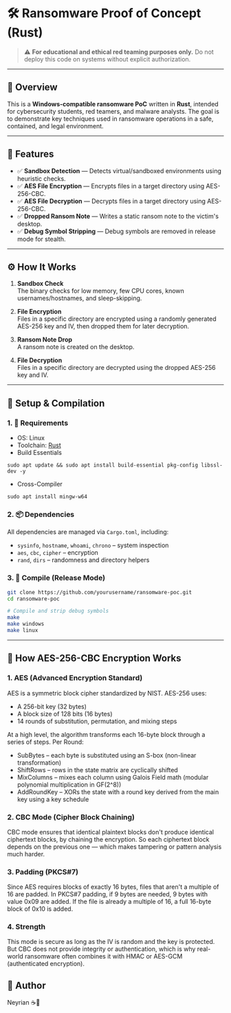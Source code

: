 # 🛠️ Ransomware Proof of Concept (Rust)

> ⚠️ **For educational and ethical red teaming purposes only.** Do not deploy this code on systems without explicit authorization.

---

## 📌 Overview

This is a **Windows-compatible ransomware PoC** written in **Rust**, intended for cybersecurity students, red teamers, and malware analysts. The goal is to demonstrate key techniques used in ransomware operations in a safe, contained, and legal environment.

---

## 🔧 Features

- ✅ **Sandbox Detection** — Detects virtual/sandboxed environments using heuristic checks.
- ✅ **AES File Encryption** — Encrypts files in a target directory using AES-256-CBC.
- ✅ **AES File Decryption** — Decrypts files in a target directory using AES-256-CBC.
- ✅ **Dropped Ransom Note** — Writes a static ransom note to the victim's desktop.
- ✅ **Debug Symbol Stripping** — Debug symbols are removed in release mode for stealth.

---

## ⚙️ How It Works

1. **Sandbox Check**  
   The binary checks for low memory, few CPU cores, known usernames/hostnames, and sleep-skipping.

2. **File Encryption**  
   Files in a specific directory are encrypted using a randomly generated AES-256 key and IV, then dropped them for later decryption.

3. **Ransom Note Drop**  
   A ransom note is created on the desktop.

4. **File Decryption**  
   Files in a specific directory are decrypted using the dropped AES-256 key and IV.

---

## 🧰 Setup & Compilation

### 1. 🧪 Requirements

- OS: Linux
- Toolchain: [Rust](https://www.rust-lang.org/tools/install)
- Build Essentials
```
sudo apt update && sudo apt install build-essential pkg-config libssl-dev -y
```
- Cross-Compiler
```
sudo apt install mingw-w64
```

### 2. 📦 Dependencies

All dependencies are managed via `Cargo.toml`, including:

- `sysinfo`, `hostname`, `whoami`, `chrono` – system inspection
- `aes`, `cbc`, `cipher` – encryption
- `rand`, `dirs` – randomness and directory helpers

### 3. 🔨 Compile (Release Mode)

```bash
git clone https://github.com/yourusername/ransomware-poc.git
cd ransomware-poc

# Compile and strip debug symbols
make
make windows
make linux
```

---

## 🔐 How AES-256-CBC Encryption Works

### 1. AES (Advanced Encryption Standard)

AES is a symmetric block cipher standardized by NIST. AES-256 uses:
 - A 256-bit key (32 bytes)
 - A block size of 128 bits (16 bytes)
 - 14 rounds of substitution, permutation, and mixing steps

At a high level, the algorithm transforms each 16-byte block through a series of steps. Per Round:
* SubBytes – each byte is substituted using an S-box (non-linear transformation)
* ShiftRows – rows in the state matrix are cyclically shifted
* MixColumns – mixes each column using Galois Field math (modular polynomial multiplication in GF(2^8))
* AddRoundKey – XORs the state with a round key derived from the main key using a key schedule

### 2. CBC Mode (Cipher Block Chaining)

CBC mode ensures that identical plaintext blocks don't produce identical ciphertext blocks, by chaining the encryption. So each ciphertext block depends on the previous one — which makes tampering or pattern analysis much harder.

### 3. Padding (PKCS#7)

Since AES requires blocks of exactly 16 bytes, files that aren't a multiple of 16 are padded. In PKCS#7 padding, if 9 bytes are needed, 9 bytes with value 0x09 are added. If the file is already a multiple of 16, a full 16-byte block of 0x10 is added.

### 4. Strength 

This mode is secure as long as the IV is random and the key is protected. But CBC does not provide integrity or authentication, which is why real-world ransomware often combines it with HMAC or AES-GCM (authenticated encryption).

## 🐙 Author

Neyrian ☕🥝